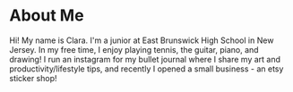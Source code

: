 # About Me

Hi! My name is Clara. I'm a junior at East Brunswick High School in New Jersey. In my free time, I enjoy playing tennis, the guitar, piano, and drawing! I run an instagram for my bullet journal where I share my art and productivity/lifestyle tips, and recently I opened a small business - an etsy sticker shop!


